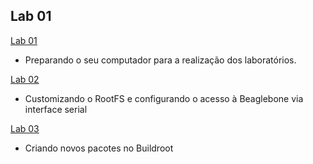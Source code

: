 ## Lab 01

[Lab 01](./lab01/README.md)
 - Preparando o seu computador para a realização dos laboratórios.

[Lab 02](./lab02/README.md)
 - Customizando o RootFS e configurando o acesso à Beaglebone via interface serial

[Lab 03](./lab03/README.md)
 - Criando novos pacotes no Buildroot

<!-- [Lab 04](./lab04/README.md)
 - Aspectos avançados na criação de pacotes no Buildroot


LAB05 -> apt install libncursesw5, libpython2.7 -->
